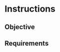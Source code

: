 # Instructions

[//]: # "TODO: provide short assignment overview"

## Objective

[//]: # "TODO: provide assignment objective"

## Requirements

[//]: # "TODO: provide assignment requirements: functional and non-functional"
